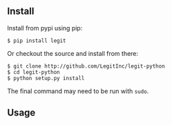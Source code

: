 Install
-------
Install from pypi using pip:

    $ pip install legit
    
Or checkout the source and install from there:

    $ git clone http://github.com/LegitInc/legit-python
    $ cd legit-python
    $ python setup.py install
    
The final command may need to be run with `sudo`.

Usage
-----

